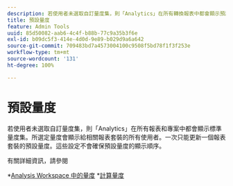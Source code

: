 ```yaml
---
description: 若使用者未選取自訂量度集，則「Analytics」在所有轉換報表中都會顯示預設量度集。所選定量度會顯示給相關報表套裝的所有使用者。一次只能更新一個報表套裝的預設量度。這些設定不會確保預設量度的顯示順序。
title: 預設量度
feature: Admin Tools
uuid: 85d50082-aab6-4c4f-b88b-77c9a35b3f6e
exl-id: b09dc5f3-414e-4d0d-9e89-b029d9a6a642
source-git-commit: 709483bd7a4573004100c9508f5bd78f1f3f253e
workflow-type: tm+mt
source-wordcount: '131'
ht-degree: 100%

---
```


# 預設量度

若使用者未選取自訂量度集，則「Analytics」在所有報表和專案中都會顯示標準量度集。所選定量度會顯示給相關報表套裝的所有使用者。一次只能更新一個報表套裝的預設量度。這些設定不會確保預設量度的顯示順序。

有關詳細資訊，請參閱

*[Analysis Workspace 中的量度](/help/analyze/analysis-workspace/components/apply-create-metrics.md)
*[計算量度](/help/components/c-calcmetrics/cm-overview.md)
